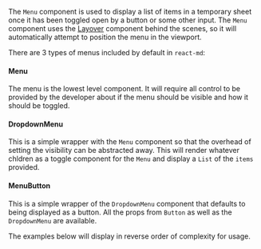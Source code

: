 The `Menu` component is used to display a list of items in a temporary sheet once
it has been toggled open by a button or some other input. The `Menu` component uses
the [Layover](/components/helpers/layovers) component behind the scenes, so it will
automatically attempt to position the menu in the viewport.

There are 3 types of menus included by default in `react-md`:

#### Menu
The menu is the lowest level component. It will require all control to be provided
by the developer about if the menu should be visible and how it should be toggled.

#### DropdownMenu
This is a simple wrapper with the `Menu` component so that the overhead of setting
the visibility can be abstracted away. This will render whatever chldren as a toggle
component for the `Menu` and display a `List` of the `items` provided.

#### MenuButton
This is a simple wrapper of the `DropdownMenu` component that defaults to being displayed
as a button. All the props from `Button` as well as the `DropdownMenu` are available.

The examples below will display in reverse order of complexity for usage.
